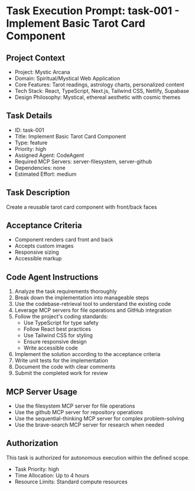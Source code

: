 # Task Execution Prompt: task-001 - Implement Basic Tarot Card Component

## Project Context
- Project: Mystic Arcana
- Domain: Spiritual/Mystical Web Application
- Core Features: Tarot readings, astrology charts, personalized content
- Tech Stack: React, TypeScript, Next.js, Tailwind CSS, Netlify, Supabase
- Design Philosophy: Mystical, ethereal aesthetic with cosmic themes

## Task Details
- ID: task-001
- Title: Implement Basic Tarot Card Component
- Type: feature
- Priority: high
- Assigned Agent: CodeAgent
- Required MCP Servers: server-filesystem, server-github
- Dependencies: none
- Estimated Effort: medium

## Task Description
Create a reusable tarot card component with front/back faces

## Acceptance Criteria
- Component renders card front and back
- Accepts custom images
- Responsive sizing
- Accessible markup

## Code Agent Instructions
1. Analyze the task requirements thoroughly
2. Break down the implementation into manageable steps
3. Use the codebase-retrieval tool to understand the existing code
4. Leverage MCP servers for file operations and GitHub integration
5. Follow the project's coding standards:
   - Use TypeScript for type safety
   - Follow React best practices
   - Use Tailwind CSS for styling
   - Ensure responsive design
   - Write accessible code
6. Implement the solution according to the acceptance criteria
7. Write unit tests for the implementation
8. Document the code with clear comments
9. Submit the completed work for review

## MCP Server Usage
- Use the filesystem MCP server for file operations
- Use the github MCP server for repository operations
- Use the sequential-thinking MCP server for complex problem-solving
- Use the brave-search MCP server for research when needed

## Authorization
This task is authorized for autonomous execution within the defined scope.
- Task Priority: high
- Time Allocation: Up to 4 hours
- Resource Limits: Standard compute resources
